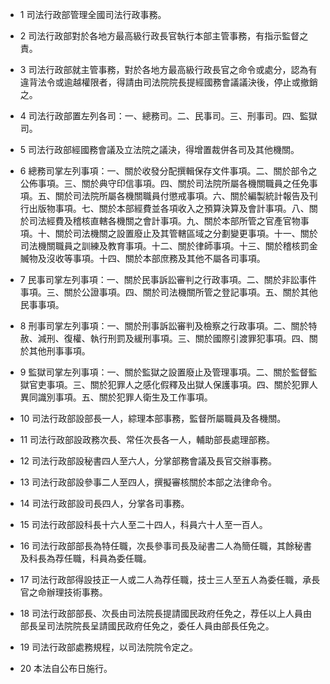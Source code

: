 * 1 司法行政部管理全國司法行政事務。

* 2 司法行政部對於各地方最高級行政長官執行本部主管事務，有指示監督之責。

* 3 司法行政部就主管事務，對於各地方最高級行政長官之命令或處分，認為有違背法令或逾越權限者，得請由司法院院長提經國務會議議決後，停止或撤銷之。

* 4 司法行政部置左列各司：一、總務司。二、民事司。三、刑事司。四、監獄司。

* 5 司法行政部經國務會議及立法院之議決，得增置裁併各司及其他機關。

* 6 總務司掌左列事項：一、關於收發分配撰輯保存文件事項。二、關於部令之公佈事項。三、關於典守印信事項。四、關於司法院所屬各機關職員之任免事項。五、關於司法院所屬各機關職員付懲戒事項。六、關於編製統計報告及刊行出版物事項。七、關於本部經費並各項收入之預算決算及會計事項。八、關於司法經費及稽核直轄各機關之會計事項。九、關於本部所管之官產官物事項。十、關於司法機關之設置廢止及其管轄區域之分劃變更事項。十一、關於司法機關職員之訓練及教育事項。十二、關於律師事項。十三、關於稽核罰金贓物及沒收等事項。十四、關於本部庶務及其他不屬各司事項。

* 7 民事司掌左列事項：一、關於民事訴訟審判之行政事項。二、關於非訟事件事項。三、關於公證事項。四、關於司法機關所管之登記事項。五、關於其他民事事項。

* 8 刑事司掌左列事項：一、關於刑事訴訟審判及檢察之行政事項。二、關於特赦、減刑、復權、執行刑罰及緩刑事項。三、關於國際引渡罪犯事項。四、關於其他刑事事項。

* 9 監獄司掌左列事項：一、關於監獄之設置廢止及管理事項。二、關於監督監獄官吏事項。三、關於犯罪人之感化假釋及出獄人保護事項。四、關於犯罪人異同識別事項。五、關於犯罪人衛生及工作事項。

* 10 司法行政部設部長一人，綜理本部事務，監督所屬職員及各機關。

* 11 司法行政部設政務次長、常任次長各一人，輔助部長處理部務。

* 12 司法行政部設秘書四人至六人，分掌部務會議及長官交辦事務。

* 13 司法行政部設參事二人至四人，撰擬審核關於本部之法律命令。

* 14 司法行政部設司長四人，分掌各司事務。

* 15 司法行政部設科長十六人至二十四人，科員六十人至一百人。

* 16 司法行政部部長為特任職，次長參事司長及祕書二人為簡任職，其餘秘書及科長為荐任職，科員為委任職。

* 17 司法行政部得設技正一人或二人為荐任職，技士三人至五人為委任職，承長官之命辦理技術事務。

* 18 司法行政部部長、次長由司法院長提請國民政府任免之，荐任以上人員由部長呈司法院院長呈請國民政府任免之，委任人員由部長任免之。

* 19 司法行政部處務規程，以司法院院令定之。

* 20 本法自公布日施行。

